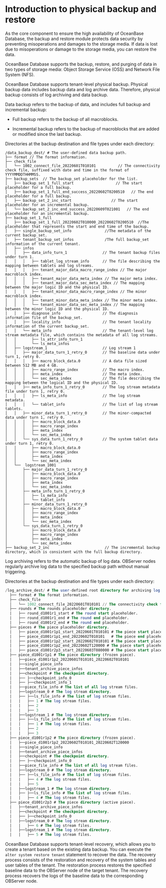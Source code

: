 # Introduction to physical backup and restore

As the core component to ensure the high availability of OceanBase Database, the backup and restore module protects data security by preventing misoperations and damages to the storage media. If data is lost due to misoperations or damage to the storage media, you can restore the data.

OceanBase Database supports the backup, restore, and purging of data in two types of storage media: Object Storage Service (OSS) and Network File System (NFS).

OceanBase Database supports tenant-level physical backup. Physical backup data includes backup data and log archive data. Therefore, physical backup consists of log archiving and data backup.

Data backup refers to the backup of data, and includes full backup and incremental backup:

* Full backup refers to the backup of all macroblocks.

* Incremental backup refers to the backup of macroblocks that are added or modified since the last backup.

Directories at the backup destination and file types under each directory:

```javasript
/data_backup_dest/ # The user-defined data backup path.
├── format // The format information.
├── check_file
│   └── 1002_connect_file_20220601T010101          // The connectivity check file, suffixed with date and time in the format of YYYYMMDDTHHMMSS.
├── backup_sets  // The backup_set placeholder for the list.
│   ├── backup_set_1_full_start                   // The start placeholder for a full backup.
│   ├── backup_set_1_full_end_success_20220602T0200510   // The end placeholder for a full backup.
│   ├── backup_set_2_inc_start                  // The start placeholder for an incremental backup.
│   └── backup_set_2_inc_end_success_20220609T021001   // The end placeholder for an incremental backup.
├── backup_set_1_full
│   ├── backup_set_1_full_20220602T010000_20220602T0200510  //The placeholder that represents the start and end time of the backup.
│   ├── single_backup_set_info               //The metadata of the current backup_set.
│   ├── tenant_backup_set_infos              /The full backup_set information of the current tenant.
│   ├── infos
│   │   ├── data_info_turn_1                // The tenant backup files under turn 1.
│   │   │   ├── tablet_log_stream_info      // The file describing the mapping between tablets and log streams.
│   │   │   ├── tenant_major_data_macro_range_index // The major macroblock index.
│   │   │   ├── tenant_major_data_meta_index // The major meta index.
│   │   │   ├── tenant_major_data_sec_meta_index // The mapping between the major logic ID and the physical ID.
│   │   │   ├── tenant_minor_data_macro_range_index // The minor macroblock index.
│   │   │   ├── tenant_minor_data_meta_index // The minor meta index.
│   │   │   └── tenant_minor_data_sec_meta_index // The mapping between the minor logic ID and the physical ID.
│   │   ├── diagnose_info                   // The diagnosis information file of the backup_set.
│   │   ├── locality_info                   // The tenant locality information of the current backup_set.
│   │   └── meta_info                       // The tenant-level log stream metadata file, which contains the metadata of all log streams.
│   │       ├── ls_attr_info_turn_1
│   │       └── ls_meta_infos
│   ├── logstream_1                         // Log stream 1
│   │   ├── major_data_turn_1_retry_0       // The baseline data under turn 1, retry 0.
│   │   │   ├── macro_block_data.0          // A data file sized between 512 MB and 4 GB.
│   │   │   ├── macro_range_index           // The macro index.
│   │   │   ├── meta_index                  // The meta index.
│   │   │   └── sec_meta_index              // The file describing the mapping between the logical ID and the physical ID.
│   │   ├── meta_info_turn_1_retry_0        // The log stream metadata file under turn 1, retry 0.
│   │   │   ├── ls_meta_info                // The log stream metadata.
│   │   │   └── tablet_info                 // The list of log stream tablets.
│   │   ├── minor_data_turn_1_retry_0       // The minor-compacted data under turn 1, retry 0.
│   │   │   ├── macro_block_data.0          
│   │   │   ├── macro_range_index
│   │   │   ├── meta_index
│   │   │   └── sec_meta_index
│   │   └── sys_data_turn_1_retry_0         // The system tablet data under turn 1, retry 0.
│   │       ├── macro_block_data.0
│   │       ├── macro_range_index
│   │       ├── meta_index
│   │       └── sec_meta_index
│   └──  logstream_1001
│       ├── major_data_turn_1_retry_0
│       │   ├── macro_block_data.0
│       │   ├── macro_range_index
│       │   ├── meta_index
│       │   └── sec_meta_index
│       ├── meta_info_turn_1_retry_0
│       │   ├── ls_meta_info
│       │   └── tablet_info
│       ├── minor_data_turn_1_retry_0
│       │   ├── macro_block_data.0
│       │   ├── macro_range_index
│       │   ├── meta_index
│       │   └── sec_meta_index
│       └── sys_data_turn_1_retry_0
│           ├── macro_block_data.0
│           ├── macro_range_index
│           ├── meta_index
│           └── sec_meta_index
├── backup_set_2_inc                         // The incremental backup directory, which is consistent with the full backup directory.
```

Log archiving refers to the automatic backup of log data. OBServer nodes regularly archive log data to the specified backup path without manual triggering.  

Directories at the backup destination and file types under each directory:

```sql
/log_archive_dest/ # The user-defined root directory for archiving log files.
  ├── format # The format information.
  ├── check_file
  │   └── 1002_connect_file_20220601T010101 // The connectivity check file, suffixed with date and time in the format of YYYYMMDDTHHMMSS.
  ├── rounds # The rounds placeholder directory.
  |   ├── round_d1001r1_start # The round start placeholder.
  |   ├── round_d1001r1_end # The round end placeholder.
  |   ├── round_d1001r2_end # The round end placeholder.
  ├── pieces # The piece placeholder directory.
  |   ├── piece_d1001r1p1_start_20220601T010101 # The piece start placeholder, in the format of piece_DSETID_ROUND_ID_PIECEID_DATE_start.
  |   ├── piece_d1001r1p1_end_20220602T010101   # The piece end placeholder, in the format of piece_DSETID_ROUND_ID_PIECEID_DATE_end.
  |   ├── piece_d1001r1p2_start_20220602T010101 # The piece start placeholder, in the format of piece_DSETID_ROUND_ID_PIECEID_DATE_start.
  |   ├── piece_d1001r1p2_end_20220602T120000 # The piece start placeholder, in the format of piece_DSETID_ROUND_ID_PIECEID_DATE_start.
  |   ├── piece_d1001r2p3_start_20220603T080000 # The piece start placeholder, in the format of piece_DSETID_ROUND_ID_PIECEID_DATE_start.
  ├── piece_d1001r1p1 # The piece directory (frozen piece).
  |   ├──piece_d1001r1p2_20220601T010101_20220602T010101
  |   ├──single_piece_info
  |   ├──tenant_archive_piece_infos
  |   ├──checkpoint # The checkpoint directory.
  |   ├── ├──checkpoint_info_0
  |   ├── ├──checkpoint_info_1
  |   ├──piece_file_info # The list of all log stream files.
  |   ├──logstream_0 # The log stream directory.
  |   ├── ├──ls_file_info # The list of log stream files.
  |   |   ├── 1 # The log stream files.
  |   |   ├── 2
  |   |   ├── 3
  |   ├──logstream_1 # The log stream directory.
  |   ├── ├──ls_file_info # The list of log stream files.
  |   |   ├── 1 # The log stream files.
  |   |   ├── 2
  |   |   ├── 3
  ├── piece_d1001r1p2 # The piece directory (frozen piece).
  |   ├──piece_d1001r1p2_20220602T010101_20220602T120000
  |   ├──single_piece_info
  |   ├──tenant_archive_piece_infos
  |   ├──checkpoint # The checkpoint directory.
  |   ├── ├──checkpoint_info_0
  |   ├──piece_file_info # The list of all log stream files.
  |   ├──logstream_0 # The log stream directory.
  |   ├── ├──ls_file_info # The list of log stream files.
  |   |   ├── 4 # The log stream files.
  |   |   ├── 5
  |   ├──logstream_1 # The log stream directory.
  |   ├── ├──ls_file_info # The list of log stream files.
  |   |   ├── 4 # The log stream files.
  ├── piece_d1001r2p3 # The piece directory (active piece).
  |   ├──tenant_archive_piece_infos
  |   ├──checkpoint # The checkpoint directory.
  |   ├── ├──checkpoint_info_0
  |   ├──logstream_0 # The log stream directory.
  |   |   ├── 6 # The log stream files.
  |   ├──logstream_1 # The log stream directory.
  |   |   ├── 5 # The log stream files.
```

OceanBase Database supports tenant-level recovery, which allows you to create a tenant based on the existing data backup. You can execute the `alter system restore tenant` statement to recover the data. The recovery process consists of the restoration and recovery of the system tables and user tables of the tenant. The restoration process restores the specified baseline data to the OBServer node of the target tenant. The recovery process recovers the logs of the baseline data to the corresponding OBServer node.

<!-- For more information about physical backup and recovery, see [Backup and recovery](../../7.reference/1.oceanbase-database-concepts/10.high-data-reliability-and-availability/5.backup-and-recovery/1.backup-and-recovery-overview.md). -->
